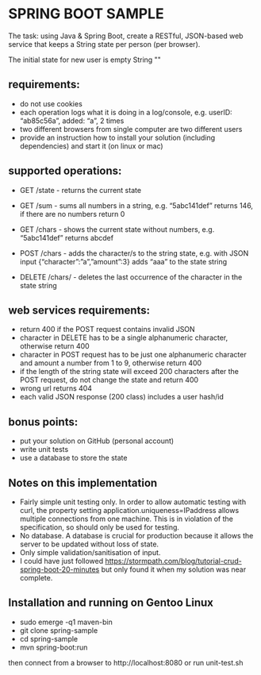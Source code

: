 # SPRING BOOT SAMPLE

The task: using Java & Spring Boot, create a RESTful, JSON-based web service that
keeps a String state per person (per browser).

The initial state for new user is empty String ""

## requirements:

- do not use cookies
- each operation logs what it is doing in a log/console, e.g. userID:  “ab85c56a”, added: “a”, 2 times
- two different browsers from single computer are two different users
- provide an instruction how to install your solution (including dependencies) and start it (on linux or mac)

## supported operations:

- GET /state - returns the current state

- GET /sum - sums all numbers in a string, e.g. “5abc141def” returns 146, if
there are no numbers return 0

- GET /chars - shows the current state without numbers, e.g. “5abc141def”
returns abcdef

- POST /chars - adds the character/s to the string state, e.g. with JSON
input {“character”:”a”,”amount”:3} adds “aaa” to the state string

- DELETE /chars/<character> - deletes the last occurrence of the character in
the state string

## web services requirements:

- return 400 if the POST request contains invalid JSON
- character in DELETE has to be a single alphanumeric character, otherwise return 400
- character in POST request has to be just one alphanumeric character and amount a number from 1 to 9, otherwise return 400
- if the length of the string state will exceed 200 characters after the POST request, do not change the state and return 400
- wrong url returns 404
- each valid JSON response (200 class) includes a user hash/id

## bonus points:

- put your solution on GitHub (personal account)
- write unit tests
- use a database to store the state

## Notes on this implementation
- Fairly simple unit testing only.  In order to allow automatic testing with curl, the property setting
   application.uniqueness=IPaddress allows multiple connections from one machine.  This is in
   violation of the specification, so should only be used for testing.
- No database.  A database is crucial for production because it allows the server to be updated without
   loss of state.
- Only simple validation/sanitisation of input.
- I could have just followed https://stormpath.com/blog/tutorial-crud-spring-boot-20-minutes but
   only found it when my solution was near complete.

## Installation and running on Gentoo Linux
- sudo emerge -q1 maven-bin
- git clone spring-sample
- cd spring-sample
- mvn spring-boot:run

then connect from a browser to http://localhost:8080 or run unit-test.sh
